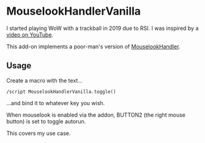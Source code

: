 # MouselookHandlerVanilla

I started playing WoW with a trackball in 2019 due to RSI.  I was inspired by a
[video on YouTube](https://www.youtube.com/watch?v=IIV_lH10xv4&t=164s).

This add-on implements a poor-man's version of
[MouselookHandler](https://www.curseforge.com/wow/addons/mouselookhandler).

## Usage

Create a macro with the text...

    /script MouselookHandlerVanilla.toggle()

...and bind it to whatever key you wish.

When mouselook is enabled via the addon, BUTTON2 (the right mouse button) is
set to toggle autorun.

This covers my use case.

